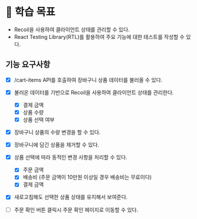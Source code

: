 # 📍 학습 목표

- Recoil을 사용하여 클라이언트 상태를 관리할 수 있다.
- React Testing Library(RTL)를 활용하여 주요 기능에 대한 테스트를 작성할 수 있다.

## 기능 요구사항

- [x] /cart-items API를 호출하여 장바구니 상품 데이터를 불러올 수 있다.
- [x] 불러온 데이터를 기반으로 Recoil을 사용하여 클라이언트 상태를 관리한다.
    - [x] 결제 금액
    - [x] 상품 수량
    - [x] 상품 선택 여부
- [x] 장바구니 상품의 수량 변경을 할 수 있다.
- [x] 장바구니에 담긴 상품을 제거할 수 있다.

- [x] 상품 선택에 따라 동적인 변경 사항을 처리할 수 있다.
    - [x] 주문 금액
    - [x] 배송비 (주문 금액이 10만원 이상일 경우 배송비는 무료이다)
    - [x] 결제 금액

- [x] 새로고침해도 선택한 상품 상태를 유지해서 보여준다.

- [ ] 주문 확인 버튼 클릭시 주문 확인 페이지로 이동할 수 있다.
